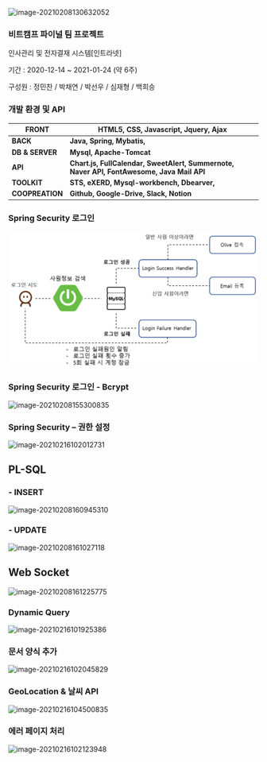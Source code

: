 ![image-20210208130632052](C:\Users\82109\AppData\Roaming\Typora\typora-user-images\image-20210208130632052.png)

### 비트캠프 파이널 팀 프로젝트

인사관리 및 전자결재 시스템[인트라넷]

기간 : 2020-12-14 ~ 2021-01-24 (약 6주)

구성원 : 정민찬 / 박채연 / 박선우 / 심재형 / 백희승



### 개발 환경 및 API

| **FRONT**       | HTML5, CSS, Javascript, Jquery, Ajax                         |
| --------------- | ------------------------------------------------------------ |
| **BACK**        | **Java, Spring, Mybatis,**                                   |
| **DB & SERVER** | **Mysql, Apache-Tomcat**                                     |
| **API**         | **Chart.js, FullCalendar, SweetAlert, Summernote, Naver API, FontAwesome, Java Mail API** |
| **TOOLKIT**     | **STS, eXERD, Mysql-workbench, Dbearver,**                   |
| **COOPREATION** | **Github, Google-Drive, Slack, Notion**                      |



### Spring Security 로그인

![](images\securityLogin.PNG)





### **Spring Security** **로그인** **-** **Bcrypt**

![image-20210208155300835](C:\Users\82109\AppData\Roaming\Typora\typora-user-images\image-20210208155300835.png)





### **Spring Security –** **권한** **설정**

![image-20210216102012731](C:\Users\82109\AppData\Roaming\Typora\typora-user-images\image-20210216102012731.png)





## PL-SQL

### - INSERT

![image-20210208160945310](C:\Users\82109\AppData\Roaming\Typora\typora-user-images\image-20210208160945310.png)

### - UPDATE

![image-20210208161027118](C:\Users\82109\AppData\Roaming\Typora\typora-user-images\image-20210208161027118.png)



## Web Socket

![image-20210208161225775](C:\Users\82109\AppData\Roaming\Typora\typora-user-images\image-20210208161225775.png)



### **Dynamic Query**

![image-20210216101925386](C:\Users\82109\AppData\Roaming\Typora\typora-user-images\image-20210216101925386.png)



### **문서** **양식** **추가**

![image-20210216102045829](C:\Users\82109\AppData\Roaming\Typora\typora-user-images\image-20210216102045829.png)



### **GeoLocation** **&** **날씨** **API**

![image-20210216104500835](C:\Users\82109\AppData\Roaming\Typora\typora-user-images\image-20210216104500835.png)





### 에러 페이지 처리

![image-20210216102123948](C:\Users\82109\AppData\Roaming\Typora\typora-user-images\image-20210216102123948.png)
